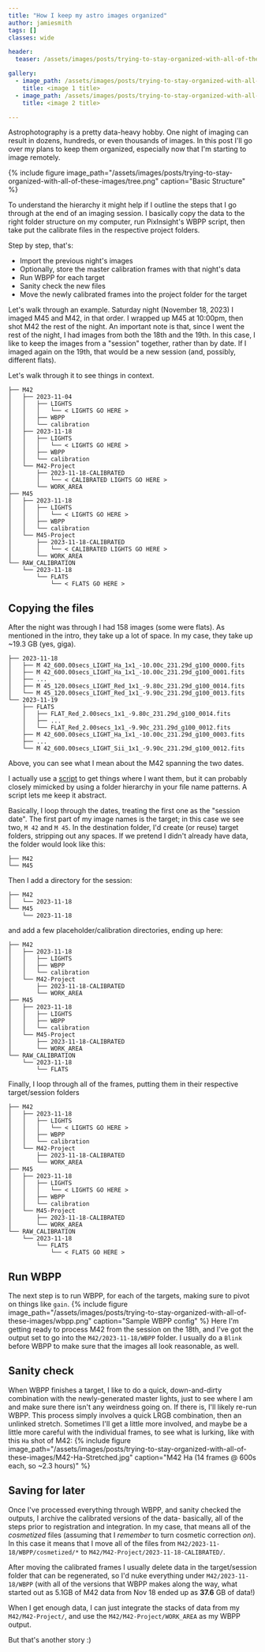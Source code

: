 ```yaml
---
title: "How I keep my astro images organized"
author: jamiesmith
tags: []
classes: wide

header:
  teaser: /assets/images/posts/trying-to-stay-organized-with-all-of-these-images/tree.png

gallery:
  - image_path: /assets/images/posts/trying-to-stay-organized-with-all-of-these-images/<image-one>
    title: <image 1 title>
  - image_path: /assets/images/posts/trying-to-stay-organized-with-all-of-these-images/<image-two>
    title: <image 2 title>

---
```


Astrophotography is a pretty data-heavy hobby. One night of imaging can result in 
dozens, hundreds, or even thousands of images. In this post I'll go over my plans 
to keep them organized, especially now that I'm starting to image remotely.

<!--more-->
{%
  include figure image_path="/assets/images/posts/trying-to-stay-organized-with-all-of-these-images/tree.png"
  caption="Basic Structure"
%}

To understand the hierarchy it might help if I outline the steps that I go through
at the end of an imaging session. I basically copy the data to the right folder structure
on my computer, run PixInsight's WBPP script, then take put the calibrate files in the respective project folders.

Step by step, that's:
- Import the previous night's images
- Optionally, store the master calibration frames with that night's data
- Run WBPP for each target
- Sanity check the new files
- Move the newly calibrated frames into the project folder for the target

Let's walk through an example. Saturday night (November 18, 2023) I imaged M45 and M42, in that order. I wrapped up M45 at 10:00pm, then shot M42 the rest of the night. An important note is that, since I went the rest of the night, I had images from both the 18th and the 19th. In this case, I like to keep the images from a "session" together, rather than by date. If I imaged again on the 19th, that would be a new session (and, possibly, different flats).

Let's walk through it to see things in context.

```
├── M42
│   ├── 2023-11-04
│   │   ├── LIGHTS
│   │   │   └── < LIGHTS GO HERE >
│   │   ├── WBPP
│   │   └── calibration
│   ├── 2023-11-18
│   │   ├── LIGHTS
│   │   │   └── < LIGHTS GO HERE >
│   │   ├── WBPP
│   │   └── calibration
│   └── M42-Project
│       ├── 2023-11-18-CALIBRATED
│       │   └── < CALIBRATED LIGHTS GO HERE >
│       └── WORK_AREA
├── M45
│   ├── 2023-11-18
│   │   ├── LIGHTS
│   │   │   └── < LIGHTS GO HERE >
│   │   ├── WBPP
│   │   └── calibration
│   └── M45-Project
│       ├── 2023-11-18-CALIBRATED
│       │   └── < CALIBRATED LIGHTS GO HERE >
│       └── WORK_AREA
└── RAW_CALIBRATION
    └── 2023-11-18
        └── FLATS
            └── < FLATS GO HERE >
```

## Copying the files 

After the night was through I had 158 images (some were flats). As mentioned in the intro, they take up a lot of space. In my case, they take up ~19.3 GB (yes, giga).

```
├── 2023-11-18
│   ├── M 42_600.00secs_LIGHT_Ha_1x1_-10.00c_231.29d_g100_0000.fits
│   ├── M 42_600.00secs_LIGHT_Ha_1x1_-10.00c_231.29d_g100_0001.fits
│   ├── ...
│   ├── M 45_120.00secs_LIGHT_Red_1x1_-9.80c_231.29d_g100_0014.fits
│   └── M 45_120.00secs_LIGHT_Red_1x1_-9.90c_231.29d_g100_0013.fits
└── 2023-11-19
    ├── FLATS
    │   ├── FLAT_Red_2.00secs_1x1_-9.80c_231.29d_g100_0014.fits
    │   ├── ...
    │   └── FLAT_Red_2.00secs_1x1_-9.90c_231.29d_g100_0012.fits
    ├── M 42_600.00secs_LIGHT_Ha_1x1_-10.00c_231.29d_g100_0003.fits
    ├── ...
    └── M 42_600.00secs_LIGHT_Sii_1x1_-9.90c_231.29d_g100_0012.fits
```

Above, you can see what I mean about the M42 spanning the two dates.

I actually use a [script](https://github.com/jamiesmith/astrophotography/blob/master/automation/importAstroPhotos.sh) to get things where I want them, but it can probably closely mimicked by using a folder hierarchy in your file name patterns. A script lets me keep it abstract.

Basically, I loop through the dates, treating the first one as the "session date". The first part of my image names is the target; in this case we see two, `M 42` and `M 45`. In the destination folder, I'd create (or reuse) target folders, stripping out any spaces. If we pretend I didn't already have data, the folder would look like this:
```
├── M42
└── M45
```

Then I add a directory for the session:
```
├── M42
│   └── 2023-11-18
└── M45
    └── 2023-11-18
```

and add a few placeholder/calibration directories, ending up here:

```
├── M42
│   ├── 2023-11-18
│   │   ├── LIGHTS
│   │   ├── WBPP
│   │   └── calibration
│   └── M42-Project
│       ├── 2023-11-18-CALIBRATED
│       └── WORK_AREA
├── M45
│   ├── 2023-11-18
│   │   ├── LIGHTS
│   │   ├── WBPP
│   │   └── calibration
│   └── M45-Project
│       ├── 2023-11-18-CALIBRATED
│       └── WORK_AREA
└── RAW_CALIBRATION
    └── 2023-11-18
        └── FLATS
```

Finally, I loop through all of the frames, putting them in their respective target/session folders 
```
├── M42
│   ├── 2023-11-18
│   │   ├── LIGHTS
│   │   │   └── < LIGHTS GO HERE >
│   │   ├── WBPP
│   │   └── calibration
│   └── M42-Project
│       ├── 2023-11-18-CALIBRATED
│       └── WORK_AREA
├── M45
│   ├── 2023-11-18
│   │   ├── LIGHTS
│   │   │   └── < LIGHTS GO HERE >
│   │   ├── WBPP
│   │   └── calibration
│   └── M45-Project
│       ├── 2023-11-18-CALIBRATED
│       └── WORK_AREA
└── RAW_CALIBRATION
    └── 2023-11-18
        └── FLATS
            └── < FLATS GO HERE >
```

## Run WBPP
The next step is to run WBPP, for each of the targets, making sure to pivot on things like `gain`. 
{%
  include figure image_path="/assets/images/posts/trying-to-stay-organized-with-all-of-these-images/wbpp.png"
  caption="Sample WBPP config" %}
Here I'm getting ready to process M42 from the session on the 18th, and I've got the output set to go into the `M42/2023-11-18/WBPP` folder. I usually do a `Blink` before WBPP to make sure that the images all look reasonable, as well.

## Sanity check
When WBPP finishes a target, I like to do a quick, down-and-dirty combination with the newly-generated master lights, just to see where I am and make sure there isn't any weirdness going on. If there is, I'll likely re-run WBPP. This process simply involves a quick LRGB combination, then an unlinked stretch. Sometimes I'll get a little more involved, and maybe be a little more careful with the individual frames, to see what is lurking, like with this `Ha` shot of M42:
{%
    include figure image_path="/assets/images/posts/trying-to-stay-organized-with-all-of-these-images/M42-Ha-Stretched.jpg"
    caption="M42 Ha (14 frames @ 600s each, so ~2.3 hours)"
%}

## Saving for later
Once I've processed everything through WBPP, and sanity checked the outputs, I archive the calibrated versions of the data- basically, all of the steps prior to registration and integration. In my case, that means all of the _cosmetized_ files (assuming that I *remember* to turn cosmetic correction _on_). In this case it means that I move all of the files from `M42/2023-11-18/WBPP/cosmetized/*` to `M42/M42-Project/2023-11-18-CALIBRATED/`. 

After moving the calibrated frames I usually delete data in the target/session folder that can be regenerated, so I'd nuke everything under `M42/2023-11-18/WBPP` (with all of the versions that WBPP makes along the way, what started out as 5.1GB of M42 data from Nov 18 ended up as **37.6** GB of data!)

When I get enough data, I can just integrate the stacks of data from my `M42/M42-Project/`, and use the `M42/M42-Project/WORK_AREA` as my WBPP output.

But that's another story :) 
